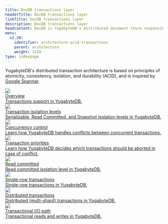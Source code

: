 ```yaml
---
title: DocDB transactions layer
headerTitle: DocDB transactions layer
linkTitle: DocDB transactions layer
description: DocDB transactions layer
headcontent: DocDB is YugabyteDB's distributed document store responsible for transactions, sharding, replication, and persistence.
menu:
  v2.20:
    identifier: architecture-acid-transactions
    parent: architecture
    weight: 1120
type: indexpage
---
```


YugabyteDB's distributed transaction architecture is based on principles of atomicity, consistency, isolation, and durability (ACID), and is inspired by <a href="https://research.google.com/archive/spanner-osdi2012.pdf">Google Spanner</a>.

<div class="row">

  <div class="col-12 col-md-6 col-lg-12 col-xl-6">
    <a class="section-link icon-offset" href="transactions-overview/">
      <div class="head">
        <img class="icon" src="/images/section_icons/architecture/distributed_acid.png" aria-hidden="true" />
        <div class="title">Overview</div>
      </div>
      <div class="body">
        Transactions support in YugabyteDB.
      </div>
    </a>
  </div>

  <div class="col-12 col-md-6 col-lg-12 col-xl-6">
    <a class="section-link icon-offset" href="isolation-levels/">
      <div class="head">
        <img class="icon" src="/images/section_icons/architecture/distributed_acid.png" aria-hidden="true" />
        <div class="title">Transaction isolation levels</div>
      </div>
      <div class="body">
        Serializable, Read Committed, and Snapshot isolation levels in YugabyteDB.
      </div>
    </a>
  </div>

  <div class="col-12 col-md-6 col-lg-12 col-xl-6">
    <a class="section-link icon-offset" href="concurrency-control/">
      <div class="head">
        <img class="icon" src="/images/section_icons/architecture/distributed_acid.png" aria-hidden="true" />
        <div class="title">Concurrency control</div>
      </div>
      <div class="body">
        Learn how YugabyteDB handles conflicts between concurrent transactions.
      </div>
    </a>
  </div>

  <div class="col-12 col-md-6 col-lg-12 col-xl-6">
    <a class="section-link icon-offset" href="transaction-priorities/">
      <div class="head">
        <img class="icon" src="/images/section_icons/architecture/distributed_acid.png" aria-hidden="true" />
        <div class="title">Transaction priorities</div>
      </div>
      <div class="body">
        Learn how YugabyteDB decides which transactions should be aborted in case of conflict.
      </div>
    </a>
  </div>

  <div class="col-12 col-md-6 col-lg-12 col-xl-6">
    <a class="section-link icon-offset" href="read-committed/">
      <div class="head">
        <img class="icon" src="/images/section_icons/architecture/distributed_acid.png" aria-hidden="true" />
        <div class="title">Read committed</div>
      </div>
      <div class="body">
        Read committed isolation level in YugabyteDB.
      </div>
    </a>
  </div>

  <div class="col-12 col-md-6 col-lg-12 col-xl-6">
    <a class="section-link icon-offset" href="single-row-transactions/">
      <div class="head">
        <img class="icon" src="/images/section_icons/architecture/distributed_acid.png" aria-hidden="true" />
        <div class="title">Single-row transactions</div>
      </div>
      <div class="body">
        Single-row transactions in YugabyteDB.
      </div>
    </a>
  </div>

  <div class="col-12 col-md-6 col-lg-12 col-xl-6">
    <a class="section-link icon-offset" href="distributed-txns/">
      <div class="head">
        <img class="icon" src="/images/section_icons/architecture/distributed_acid.png" aria-hidden="true" />
        <div class="title">Distributed transactions</div>
      </div>
      <div class="body">
        Distributed (multi-shard) transactions in YugabyteDB.
      </div>
    </a>
  </div>

  <div class="col-12 col-md-6 col-lg-12 col-xl-6">
    <a class="section-link icon-offset" href="transactional-io-path/">
      <div class="head">
        <img class="icon" src="/images/section_icons/architecture/distributed_acid.png" aria-hidden="true" />
        <div class="title">Transactional I/O path</div>
      </div>
      <div class="body">
        Transactional reads and writes in YugabyteDB.
      </div>
    </a>
  </div>
</div>
